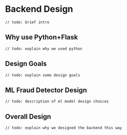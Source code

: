 # Backend Design
`// todo: brief intro`

## Why use Python+Flask
`// todo: explain why we used python`

## Design Goals
`// todo: explain some design goals`

## ML Fraud Detector Design
`// todo: description of ml model design choices`

## Overall Design
`// todo: explain why we designed the backend this way`
